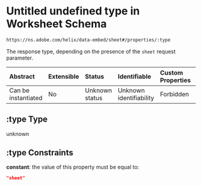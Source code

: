 # Untitled undefined type in Worksheet Schema

```txt
https://ns.adobe.com/helix/data-embed/sheet#/properties/:type
```

The response type, depending on the presence of the `sheet` request parameter.

| Abstract            | Extensible | Status         | Identifiable            | Custom Properties | Additional Properties | Access Restrictions | Defined In                                                     |
| :------------------ | :--------- | :------------- | :---------------------- | :---------------- | :-------------------- | :------------------ | :------------------------------------------------------------- |
| Can be instantiated | No         | Unknown status | Unknown identifiability | Forbidden         | Allowed               | none                | [sheet.schema.json*](sheet.schema.json "open original schema") |

## :type Type

unknown

## :type Constraints

**constant**: the value of this property must be equal to:

```json
"sheet"
```
